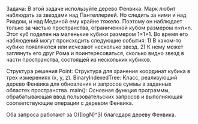 Задача: В этой задаче используйте дерево Фенвика. Марк любит наблюдать за звездами над Пантеллерией. Но следить за ними и над Риадом, и над Мединой ему крайне тяжело. Поэтому он наблюдает только за частью пространства, ограниченной кубом размером n×n×n. Этот куб поделен на маленькие кубики размером 1×1×1. Во время его наблюдений могут происходить следующие события:
    1) В каком-то кубике появляются или исчезают несколько звезд.
    2) К нему может заглянуть его друг Рома и поинтересоваться, сколько видно звезд в части пространства, состоящей из нескольких кубиков.

Структура решения
Point: Структура для хранения координат кубика в трех измерениях (x, y, z).
BinaryIndexedTree: Класс, реализующий дерево Фенвика для обновления и запросов суммы в заданных областях пространства.
main(): Основная функция программы, обрабатывающая ввод пользовательских запросов и выполняющая соответствующие операции с деревом Фенвика.

Оба запроса работают за O((logN)^3) благодаря дереву Фенвика.